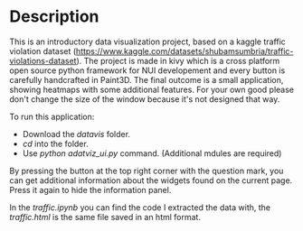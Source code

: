 # Description
This is an introductory data visualization project, based on a kaggle traffic violation dataset (https://www.kaggle.com/datasets/shubamsumbria/traffic-violations-dataset). The project is made in kivy which is a cross platform open source python framework for NUI developement and every button is carefully handcrafted in Paint3D. The final outcome is a small application, showing heatmaps with some additional features. For your own good please don't change the size of the window because it's not designed that way.


To run this application:
- Download the *datavis* folder.
- *cd* into the folder.
- Use *python adatviz_ui.py* command. (Additional mdules are required)

By pressing the button at the top right corner with the question mark, you can get additional information about the widgets found on the current page.  Press it again to hide the information panel.  

In the *traffic.ipynb* you can find the code I extracted the data with, the *traffic.html* is the same file saved in an html format.
